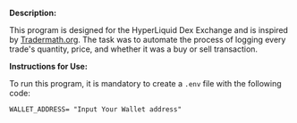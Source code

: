 **Description:**

This program is designed for the HyperLiquid Dex Exchange and is inspired by [Tradermath.org](https://www.tradermath.org/). The task was to automate the process of logging every trade's quantity, price, and whether it was a buy or sell transaction.

**Instructions for Use:**

To run this program, it is mandatory to create a `.env` file with the following code:

```plaintext
WALLET_ADDRESS= "Input Your Wallet address"
